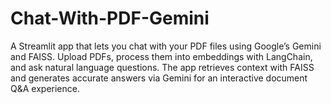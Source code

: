 # Chat-With-PDF-Gemini
A Streamlit app that lets you chat with your PDF files using Google’s Gemini and FAISS. Upload PDFs, process them into embeddings with LangChain, and ask natural language questions. The app retrieves context with FAISS and generates accurate answers via Gemini for an interactive document Q&amp;A experience.
